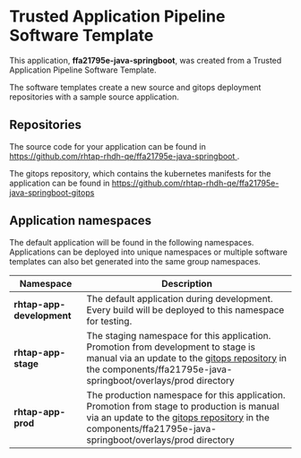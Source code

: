 # Trusted Application Pipeline Software Template

This application, **ffa21795e-java-springboot**, was created from a Trusted Application Pipeline Software Template.

The software templates create a new source and gitops deployment repositories with a sample source application. 

## Repositories

The source code for your application can be found in [https://github.com/rhtap-rhdh-qe/ffa21795e-java-springboot ](https://github.com/rhtap-rhdh-qe/ffa21795e-java-springboot ).
 
The gitops repository, which contains the kubernetes manifests for the application can be found in 
[https://github.com/rhtap-rhdh-qe/ffa21795e-java-springboot-gitops ](https://github.com/rhtap-rhdh-qe/ffa21795e-java-springboot-gitops ) 

## Application namespaces 

The default application will be found in the following namespaces. Applications can be deployed into unique namespaces or multiple software templates can also bet generated into the same group namespaces.  

|  Namespace   |  Description   |  
| -------- | -------- |   
| **rhtap-app-development** | The default application during development. Every build will be deployed to this namespace for testing. | 
| **rhtap-app-stage** | The staging namespace for this application. Promotion from development to stage is manual via an update to the [gitops repository](https://github.com/rhtap-rhdh-qe/ffa21795e-java-springboot-gitops ) in the components/ffa21795e-java-springboot/overlays/prod directory |  
| **rhtap-app-prod** | The production namespace for this application. Promotion from stage to production is manual via an update to the [gitops repository](https://github.com/rhtap-rhdh-qe/ffa21795e-java-springboot-gitops ) in the components/ffa21795e-java-springboot/overlays/prod directory | 